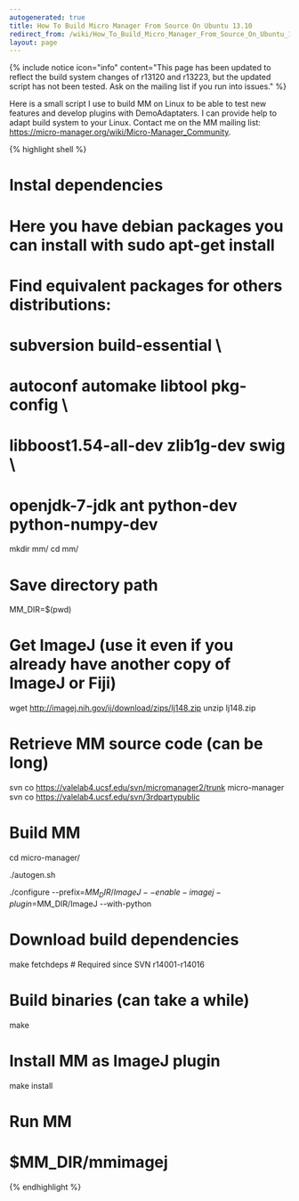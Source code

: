 ```yaml
---
autogenerated: true
title: How To Build Micro Manager From Source On Ubuntu 13.10
redirect_from: /wiki/How_To_Build_Micro_Manager_From_Source_On_Ubuntu_13.10
layout: page
---
```


{% include notice icon="info" content="This page has been updated to reflect the build system changes of r13120 and r13223, but the updated script has not been tested. Ask on the mailing list if you run into issues." %}

Here is a small script I use to build MM on Linux to be able to test new
features and develop plugins with DemoAdaptaters. I can provide help to
adapt build system to your Linux. Contact me on the MM mailing list:
<https://micro-manager.org/wiki/Micro-Manager_Community>.

{% highlight shell %}
# Instal dependencies
# Here you have debian packages you can install with sudo apt-get install
# Find equivalent packages for others distributions:
#
# subversion build-essential \
# autoconf automake libtool pkg-config \
# libboost1.54-all-dev zlib1g-dev swig \
# openjdk-7-jdk ant python-dev python-numpy-dev

mkdir mm/
cd mm/

# Save directory path
MM_DIR=$(pwd)

# Get ImageJ (use it even if you already have another copy of ImageJ or Fiji)
wget http://imagej.nih.gov/ij/download/zips/Ij148.zip
unzip Ij148.zip

# Retrieve MM source code (can be long)
svn co https://valelab4.ucsf.edu/svn/micromanager2/trunk micro-manager
svn co https://valelab4.ucsf.edu/svn/3rdpartypublic

# Build MM
cd micro-manager/

./autogen.sh

./configure --prefix=$MM_DIR/ImageJ --enable-imagej-plugin=$MM_DIR/ImageJ --with-python

# Download build dependencies
make fetchdeps   # Required since SVN r14001-r14016

# Build binaries (can take a while)
make

# Install MM as ImageJ plugin
make install

# Run MM
# $MM_DIR/mmimagej
{% endhighlight %}
